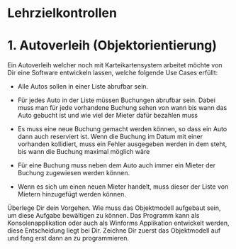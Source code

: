 # Lehrzielkontrollen


# 1. Autoverleih (Objektorientierung)


Ein Autoverleih welcher noch mit Karteikartensystem arbeitet möchte von Dir eine Software entwickeln lassen, welche folgende Use Cases erfüllt:

- Alle Autos sollen in einer Liste abrufbar sein.

- Für jedes Auto in der Liste müssen Buchungen abrufbar sein. Dabei muss man für jede vorhandene Buchung sehen von wann bis wann das Auto gebucht ist und wie viel der Mieter dafür bezahlen muss

- Es muss eine neue Buchung gemacht werden können, so dass ein Auto dann auch reserviert ist. Wenn die Buchung im Datum mit einer vorhanden kollidiert, muss ein Fehler ausgegeben werden in dem steht, bis wann die Buchung maximal möglich wäre

- Für eine Buchung muss neben dem Auto auch immer ein Mieter der Buchung zugewiesen werden können.

- Wenn es sich um einen neuen Mieter handelt, muss dieser der Liste von Mietern hinzugefügt werden können.

Überlege Dir dein Vorgehen. Wie muss das Objektmodell aufgebaut sein, um diese Aufgabe bewältigen zu können. Das Programm kann als Konsolenapplikation oder auch als Winforms Applikation entwickelt werden, diese Entscheidung liegt bei Dir. Zeichne Dir zuerst das Objektmodell auf und fang erst dann an zu programmieren.